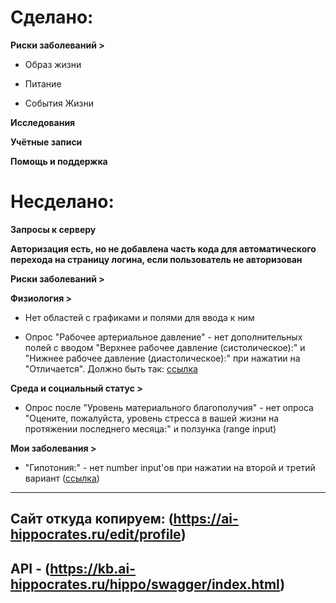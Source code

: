 # Сделано:

**Риски заболеваний >**

- Образ жизни

- Питание

- События Жизни

**Исследования**

**Учётные записи**

**Помощь и поддержка**


# Несделано:

**Запросы к серверу**

**Авторизация есть, но не добавлена часть кода для автоматического перехода на страницу логина, если пользователь не авторизован**


**Риски заболеваний >**

**Физиология >** 

- Нет областей с графиками и полями для ввода к ним

- Опрос "Рабочее артериальное давление" - нет дополнительных полей с вводом "Верхнее рабочее давление (систолическое):" и "Нижнее рабочее давление (диастолическое):" при нажатии на "Отличается". Должно быть так: [ссылка](https://ai-hippocrates.ru/edit/physiology)

**Среда и социальный статус >**

- Опрос после "Уровень материального благополучия" - нет опроса "Оцените, пожалуйста, уровень стресса в вашей жизни на протяжении последнего месяца:" и ползунка (range input)

**Мои заболевания >** 

- "Гипотония:" - нет number input'ов при нажатии на второй и третий вариант ([ссылка](https://ai-hippocrates.ru/edit/illnesses))

---

## **Сайт откуда копируем:** (https://ai-hippocrates.ru/edit/profile)

## **API -** (https://kb.ai-hippocrates.ru/hippo/swagger/index.html)
